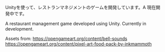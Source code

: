 Unityを使って、レストランマネジメントのゲームを開発しています。A 
現在開発中です。

A restaurant management game developed using Unity.
Currently in development.

Assets from:
https://opengameart.org/content/bell-sounds
https://opengameart.org/content/pixel-art-food-pack-by-inkmammoth
